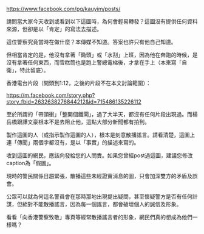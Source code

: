 https://www.facebook.com/pg/kauyim/posts/

請問當大家今天收到或看到以下這圖時，為何會輕易轉發？這圖沒有提供任何資料來源，但卻是以「肯定」的寫法去描述。

這位警察究竟當時在做什麼？本傳媒不知道。答案也許只有他自己知道。

但相當肯定的是，他沒有拿著「鋤頭」或「水刮」上班，因為他在奔跑的時候，是沒有拿著任何東西，而雪糕筒也是跑上警總電梯後，才拿在手上（本來寫「自衛」，特此留底）。

香港電台片段（開頭到1:12，之後的片段不在本文討論範圍）：

https://m.facebook.com/story.php?story_fbid=2632638276844212&id=715486135226112

至於所謂的「帶頭衝」「整開個鐵閘」，過了大半天，都沒有任何片段出現過。而楊岳橋跟譚文豪根本不是去阻止他，這點大部分新聞都有拍到。

製作這圖的人（或指示製作這圖的人），根本是刻意散播謠言。請看清楚，這圖上連「傳聞」兩個字都沒有，是以「事實」的描述來寫的。

收到這圖的網民，應該向發給您的人問責。如果您曾經post過這圖，建議您修改caption為「假圖」。

現時的警民關係日趨緊張，散播這些未經證實消息的圖，只會加深雙方的矛盾及誤會。

公眾可以就為何這名警員會在那時那地出現提出疑問，甚至懷疑警方是否有任何計謀，但絕對不能散播謠言，因為每一個謠言，都會破壞個人的誠信及形象。

看看「向香港警察致敬」專頁等經常散播謠言者的形象，網民們真的想成為他們一樣嗎？